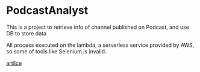 # PodcastAnalyst
This is a project to retrieve info of channel published on Podcast, and use DB to store data

All process executed on the lambda, a serverless service provided by AWS, so some of tools like Selenium is invalid.

[artilce](https://medium.com/@andy.hsu871226/%E9%81%8B%E7%94%A8aws-lambda%E6%9C%8D%E5%8B%99%E8%87%AA%E5%8B%95%E7%99%BC%E9%80%81line%E8%A8%8A%E6%81%AF-aca8508c13ca)
